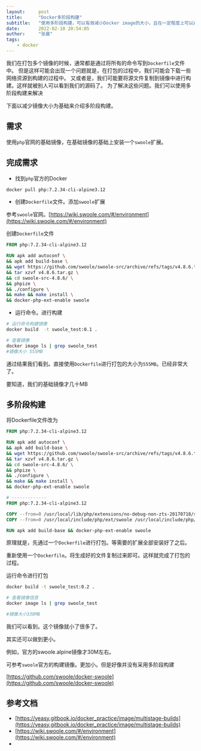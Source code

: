 ```yaml
---
layout:     post
title:      "Docker多阶段构建"
subtitle:   "使用多阶段构建，可以有效减小Docker image的大小，且在一定程度上可以避免安全问题"
date:       2022-02-10 20:54:05
author:     "张晨"
tags:
    - docker
---
```



我们在打包多个镜像的时候，通常都是通过将所有的命令写到`Dockerfile`文件中。
但是这样可能会出现一个问题就是，在打包的过程中，我们可能会下载一些网络资源到构建的过程中。
又或者是，我们可能要将源文件复制到镜像中进行构建。这样就被别人可以看到我们的源码了。
为了解决这些问题。我们可以使用多阶段构建来解决

下面以减少镜像大小为基础来介绍多阶段构建。



## 需求

使用`php`官网的基础镜像，在基础镜像的基础上安装一个`swoole`扩展。


## 完成需求

- 找到`php`官方的Docker 
```sh
docker pull php:7.2.34-cli-alpine3.12
```


- 创建`Dockerfile`文件。添加`swoole`扩展

参考`swoole`官网。[https://wiki.swoole.com/#/environment](https://wiki.swoole.com/#/environment)


创建`Dockerfile`文件
```Dockerfile
FROM php:7.2.34-cli-alpine3.12

RUN apk add autoconf \
&& apk add build-base \
&& wget https://github.com/swoole/swoole-src/archive/refs/tags/v4.8.6.tar.gz \
&& tar xzvf v4.8.6.tar.gz \
&& cd swoole-src-4.8.6/ \
&& phpize \
&& ./configure \
&& make && make install \
&& docker-php-ext-enable swoole
```

- 运行命令。进行构建

```sh
# 运行命令构建镜像
docker build  -t swoole_test:0.1 .

# 查看镜像
docker image ls | grep swoole_test
#镜像大小 555MB
```

通过结果我们看到。直接使用`Dockerfile`进行打包的大小为`555MB`。已经非常大了。

要知道，我们的基础镜像才几十MB


## 多阶段构建

将Dockerfile文件改为
```Dockerfile
FROM php:7.2.34-cli-alpine3.12

RUN apk add autoconf \
&& apk add build-base \
&& wget https://github.com/swoole/swoole-src/archive/refs/tags/v4.8.6.tar.gz \
&& tar xzvf v4.8.6.tar.gz \
&& cd swoole-src-4.8.6/ \
&& phpize \
&& ./configure \
&& make && make install \
&& docker-php-ext-enable swoole

# -------------
FROM php:7.2.34-cli-alpine3.12

COPY --from=0 /usr/local/lib/php/extensions/no-debug-non-zts-20170718/swoole.so /usr/local/lib/php/extensions/no-debug-non-zts-20170718/swoole.so
COPY --from=0 /usr/local/include/php/ext/swoole /usr/local/include/php/ext/swoole

RUN apk add build-base && docker-php-ext-enable swoole
```


原理就是，先通过一个`Dockerfile`进行打包。等需要的扩展全部安装好了之后。

重新使用一个`Dockerfile`。将生成好的文件复制过来即可。这样就完成了打包的过程。


运行命令进行打包

```sh
docker build -t swoole_test:0.2 .

# 查看镜像信息
docker image ls | grep swoole_test

#镜像大小330MB
```


我们可以看到。这个镜像就小了很多了。

其实还可以做到更小。

例如，官方的swoole.alpine镜像才30M左右。


可参考`swoole`官方的构建镜像。更加小。但是好像并没有采用多阶段构建

[https://github.com/swoole/docker-swoole](https://github.com/swoole/docker-swoole)



## 参考文档

- [https://yeasy.gitbook.io/docker_practice/image/multistage-builds](https://yeasy.gitbook.io/docker_practice/image/multistage-builds)
- [https://wiki.swoole.com/#/environment](https://wiki.swoole.com/#/environment)
- 

